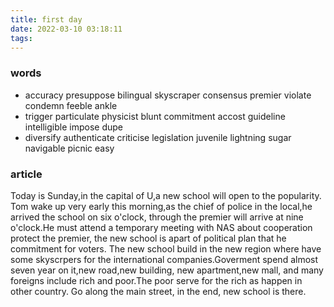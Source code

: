 ```yaml
---
title: first day
date: 2022-03-10 03:18:11
tags:
---
```

### words
 - accuracy   presuppose  bilingual   skyscraper  consensus   premier   violate   condemn   feeble   ankle   
 - trigger   particulate  physicist   blunt    commitment   accost   guideline   intelligible  impose dupe
 - diversify    authenticate  criticise legislation   juvenile  lightning   sugar  navigable picnic easy   
### article
  Today is Sunday,in the capital of U,a new school will open to the popularity. Tom wake up very early this morning,as the chief of police in the local,he arrived the school on six o'clock, through the premier will arrive at nine o'clock.He must attend a temporary meeting with NAS about cooperation protect the premier, the new school is apart of political plan that he commitment for voters.
  The new school build in the new region where have some skyscrpers for the international companies.Goverment spend almost seven year on it,new road,new building, new apartment,new mall, and many foreigns include rich and poor.The poor serve for the rich as happen in other country.
  Go along the main street, in the end, new school is there.

